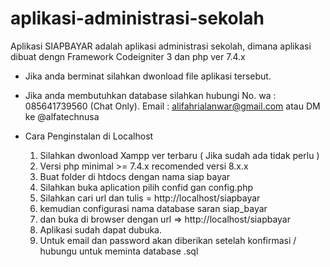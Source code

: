 # aplikasi-administrasi-sekolah
Aplikasi SIAPBAYAR adalah aplikasi administrasi sekolah, dimana aplikasi dibuat dengn Framework Codeigniter 3 dan php ver 7.4.x

- Jika anda berminat silahkan dwonload file aplikasi tersebut.
- Jika anda membutuhkan database silahkan hubungi
	No. wa : 085641739560  (Chat Only). 
	Email		: alifahrialanwar@gmail.com
	atau DM ke @alfatechnusa
	
- Cara Penginstalan di Localhost

	1. Silahkan dwonload Xampp ver terbaru ( Jika sudah ada tidak perlu )
	2. Versi php minimal >= 7.4.x recomended versi 8.x.x
	3. Buat folder di htdocs dengan nama siap bayar 
	4. Silahkan buka aplication pilih confid gan config.php
	5. Silahkan cari url dan tulis = http://localhost/siapbayar 
	6. kemudian configurasi nama database saran siap_bayar
	7. dan buka di browser dengan url => http://localhost/siapbayar
	8. Aplikasi sudah dapat dubuka.
	9. Untuk email dan password akan diberikan setelah konfirmasi / hubungu untuk meminta database .sql
